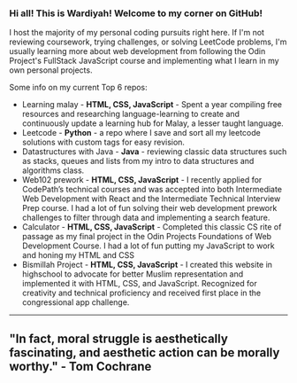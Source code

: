 ### Hi all! This is Wardiyah! Welcome to my corner on GitHub!

I host the majority of my personal coding pursuits right here. If I'm not reviewing coursework, trying challenges, or solving LeetCode problems, I'm usually learning more about web development from following the Odin Project's FullStack JavaScript course and implementing what I learn in my own personal projects.

Some info on my current Top 6 repos:
- Learning malay - **HTML, CSS, JavaScript** - Spent a year compiling free resources and researching language-learning to create and continuously update a learning hub for Malay, a lesser taught language.
- Leetcode - **Python** - a repo where I save and sort all my leetcode solutions with custom tags for easy revision.
- Datastructures with Java - **Java** - reviewing classic data structures such as stacks, queues and lists from my intro to data structures and algorithms class.
- Web102 prework - **HTML, CSS, JavaScript** - I recently applied for CodePath’s technical courses and was accepted into both Intermediate Web Development with React and the Intermediate Technical Interview Prep course. I had a lot of fun solving their web development prework challenges to filter through data and implementing a search feature.
- Calculator - **HTML, CSS, JavaScript** - Completed this classic CS rite of passage as my final project in the Odin Projects Foundations of Web Development Course. I had a lot of fun putting my JavaScript to work and honing my HTML and CSS
- Bismillah Project - **HTML, CSS, JavaScript** - I created this website in highschool to advocate for better Muslim representation and implemented it with HTML, CSS, and JavaScript. Recognized for creativity and technical proficiency and received first place in the congressional app challenge.

-------------------
## "In fact, moral struggle is aesthetically fascinating, and aesthetic action can be morally worthy." - Tom Cochrane
